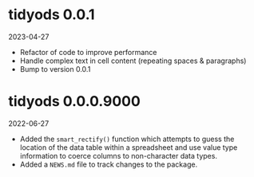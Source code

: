 # tidyods 0.0.1

2023-04-27

* Refactor of code to improve performance
* Handle complex text in cell content (repeating spaces & paragraphs)
* Bump to version 0.0.1

# tidyods 0.0.0.9000

2022-06-27

* Added the `smart_rectify()` function which attempts to guess the location of
the data table within a spreadsheet and use value type information to coerce
columns to non-character data types.
* Added a `NEWS.md` file to track changes to the package.
